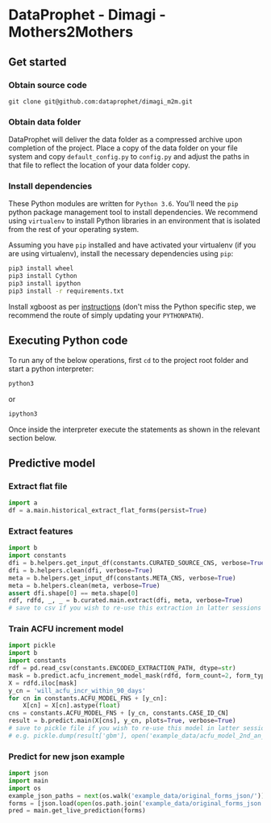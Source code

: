 # DataProphet - Dimagi - Mothers2Mothers

## Get started

### Obtain source code

`git clone git@github.com:dataprophet/dimagi_m2m.git`

### Obtain data folder

DataProphet will deliver the data folder as a compressed archive upon completion of the project. Place a copy of the data folder on your file system and copy `default_config.py` to `config.py` and adjust the paths in that file to reflect the location of your data folder copy.

### Install dependencies

These Python modules are written for `Python 3.6`. You'll need the `pip` python package management tool to install dependencies. We recommend using `virtualenv` to install Python libraries in an environment that is isolated from the rest of your operating system.

Assuming you have `pip` installed and have activated your virtualenv (if you are using virtualenv), install the necessary dependencies using `pip`:

```bash
pip3 install wheel
pip3 install Cython
pip3 install ipython
pip3 install -r requirements.txt
```

Install xgboost as per [instructions](http://xgboost.readthedocs.io/en/latest/build.html) (don't miss the Python specific step, we recommend the route of simply updating your `PYTHONPATH`).

## Executing Python code

To run any of the below operations, first `cd` to the project root folder and start a python interpreter:

```bash
python3
```

or 

```bash
ipython3
```

Once inside the interpreter execute the statements as shown in the relevant section below.

## Predictive model

### Extract flat file

```python
import a
df = a.main.historical_extract_flat_forms(persist=True)
```

### Extract features

```python
import b
import constants
dfi = b.helpers.get_input_df(constants.CURATED_SOURCE_CNS, verbose=True)
dfi = b.helpers.clean(dfi, verbose=True)
meta = b.helpers.get_input_df(constants.META_CNS, verbose=True)
meta = b.helpers.clean(meta, verbose=True)
assert dfi.shape[0] == meta.shape[0]
rdf, rdfd, _, _ = b.curated.main.extract(dfi, meta, verbose=True)
# save to csv if you wish to re-use this extraction in latter sessions
```

### Train ACFU increment model

```python
import pickle
import b
import constants
rdf = pd.read_csv(constants.ENCODED_EXTRACTION_PATH, dtype=str)
mask = b.predict.acfu_increment_model_mask(rdfd, form_count=2, form_type='AN Appointment Diary', hiv_pos_only=False, sa_only=False)
X = rdfd.iloc[mask]
y_cn = 'will_acfu_incr_within_90_days'
for cn in constants.ACFU_MODEL_FNS + [y_cn]:
    X[cn] = X[cn].astype(float)
cns = constants.ACFU_MODEL_FNS + [y_cn, constants.CASE_ID_CN]
result = b.predict.main(X[cns], y_cn, plots=True, verbose=True)
# save to pickle file if you wish to re-use this model in latter sessions
# e.g. pickle.dump(result['gbm'], open('example_data/acfu_model_2nd_an_form.pkl, 'wb'))
```

### Predict for new json example

```python
import json
import main
import os
example_json_paths = next(os.walk('example_data/original_forms_json/'))[2]
forms = [json.load(open(os.path.join('example_data/original_forms_json', ejp), 'r')) for ejp in example_json_paths]
pred = main.get_live_prediction(forms)
```
